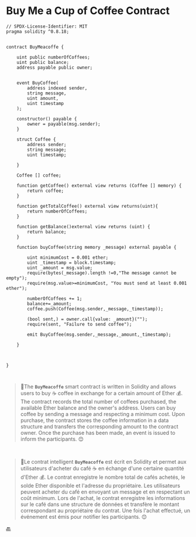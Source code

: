 # **Buy Me a Cup of Coffee Contract**

```solidity
// SPDX-License-Identifier: MIT
pragma solidity ^0.8.18;


contract BuyMeacoffe {

    uint public numberOfCoffees;
    uint public balance;
    address payable public owner;
    

    event BuyCoffee(
        address indexed sender,
        string message,
        uint amount,
        uint timestamp
    );

    constructor() payable {
        owner = payable(msg.sender);
    }

    struct Coffee {
        address sender;
        string message;
        uint timestamp;
        
    }

    Coffee [] coffee;

    function getCoffee() external view returns (Coffee [] memory) {
        return coffee;
    }

    function getTotalCoffee() external view returns(uint){ 
        return numberOfCoffees;
    }

    function getBalance()external view returns (uint) {
        return balance;
    }

    function buyCoffee(string memory _message) external payable {
        
        uint minimumCost = 0.001 ether;
        uint _timestamp = block.timestamp;
        uint _amount = msg.value;
        require(bytes(_message).length !=0,"The message cannot be empty");
        require(msg.value>=minimumCost, "You must send at least 0.001 ether");

        numberOfCoffees += 1;
        balance+=_amount;
        coffee.push(Coffee(msg.sender,_message,_timestamp));
 
        (bool sent,) = owner.call{value: _amount}("");
        require(sent, "Failure to send coffee");

        emit BuyCoffee(msg.sender,_message,_amount,_timestamp);

    }


   
}



```


>📝The **`BuyMeacoffe`** smart contract is written in Solidity and allows users to buy ☕️ coffee in exchange for a certain amount of Ether 💰. The contract records the total number of coffees purchased, the available Ether balance and the owner's address. Users can buy coffee by sending a message and respecting a minimum cost. Upon purchase, the contract stores the coffee information in a data structure and transfers the corresponding amount to the contract owner. Once the purchase has been made, an event is issued to inform the participants. 😊

<br>

>📝Le contrat intelligent **`BuyMeacoffe`** est écrit en Solidity et permet aux utilisateurs d'acheter du café ☕️ en échange d'une certaine quantité d'Ether 💰. Le contrat enregistre le nombre total de cafés achetés, le solde Ether disponible et l'adresse du propriétaire. Les utilisateurs peuvent acheter du café en envoyant un message et en respectant un coût minimum. Lors de l'achat, le contrat enregistre les informations sur le café dans une structure de données et transfère le montant correspondant au propriétaire du contrat. Une fois l'achat effectué, un événement est émis pour notifier les participants. 😊



 [🔙](../README.md)